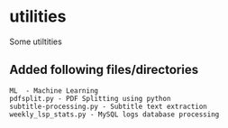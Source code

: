 # utilities
Some utiltities

## Added following files/directories
    ML  - Machine Learning
    pdfsplit.py - PDF Splitting using python
    subtitle-processing.py - Subtitle text extraction
    weekly_lsp_stats.py - MySQL logs database processing

